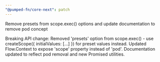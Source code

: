 ```yaml
---
"@pumped-fn/core-next": patch
---
```


Remove presets from scope.exec() options and update documentation to remove pod concept

Breaking API change: Removed 'presets' option from scope.exec() - use createScope({ initialValues: [...] }) for preset values instead. Updated Flow.Context to expose 'scope' property instead of 'pod'. Documentation updated to reflect pod removal and new Promised utilities.
